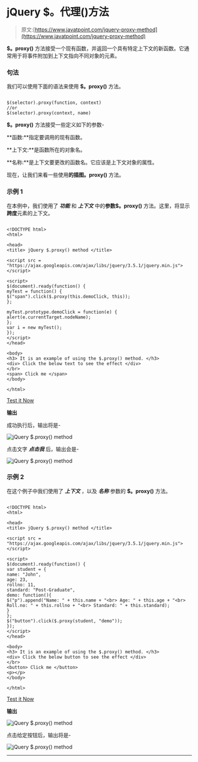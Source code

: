# jQuery $。代理()方法

> 原文:[https://www.javatpoint.com/jquery-proxy-method](https://www.javatpoint.com/jquery-proxy-method)

**$。proxy()** 方法接受一个现有函数，并返回一个具有特定上下文的新函数。它通常用于将事件附加到上下文指向不同对象的元素。

### 句法

我们可以使用下面的语法来使用 **$。proxy()** 方法。

```

$(selector).proxy(function, context)
//or
$(selector).proxy(context, name)

```

**$。proxy()** 方法接受一些定义如下的参数-

**函数:**指定要调用的现有函数。

**上下文:**是函数所在的对象名。

**名称:**是上下文要更改的函数名。它应该是上下文对象的属性。

现在，让我们来看一些使用**的插图。proxy()** 方法。

### 示例 1

在本例中，我们使用了 ***功能*** 和 ***上下文*** 中的**参数$。proxy()** 方法。这里，将显示**跨度**元素的上下文。

```

<!DOCTYPE html>
<html>

<head>
<title> jQuery $.proxy() method </title>

<script src = "https://ajax.googleapis.com/ajax/libs/jquery/3.5.1/jquery.min.js"> </script>

<script>
$(document).ready(function() {
myTest = function() {
$("span").click($.proxy(this.demoClick, this));
};

myTest.prototype.demoClick = function(e) {
alert(e.currentTarget.nodeName);
};
var i = new myTest();
});
</script>
</head>

<body>
<h3> It is an example of using the $.proxy() method. </h3>
<div> Click the below text to see the effect </div>
</br>
<span> Click me </span>
</body>

</html>

```

[Test it Now](https://www.javatpoint.com/oprweb/test.jsp?filename=jquery-proxy-method1)

**输出**

成功执行后，输出将是-

![jQuery $.proxy() method](../Images/8c8b9464c6ba774bff49ea6b65344746.png)

点击文字 ***点击我*** 后，输出会是-

![jQuery $.proxy() method](../Images/983cb746eab2f19b8a9bf10bc12cbeea.png)

### 示例 2

在这个例子中我们使用了 ***上下文*** ，以及 ***名称*** 参数的 **$。proxy()** 方法。

```

<!DOCTYPE html>
<html>

<head>
<title> jQuery $.proxy() method </title>

<script src = "https://ajax.googleapis.com/ajax/libs/jquery/3.5.1/jquery.min.js"> </script>

<script>
$(document).ready(function() {
var student = {
name: "John",
age: 23,
rollno: 11,
standard: "Post-Graduate",
demo: function(){
$("p").append("Name: " + this.name + "<br> Age: " + this.age + "<br> Roll.no: " + this.rollno + "<br> Standard: " + this.standard);
} 
};
$("button").click($.proxy(student, "demo"));
});
</script>
</head>

<body>
<h3> It is an example of using the $.proxy() method. </h3>
<div> Click the below button to see the effect </div>
</br>
<button> Click me </button>
<p></p>
</body>

</html>

```

[Test it Now](https://www.javatpoint.com/oprweb/test.jsp?filename=jquery-proxy-method2)

**输出**

![jQuery $.proxy() method](../Images/c21d8e701e96f5855613bbf6225844d4.png)

点击给定按钮后，输出将是-

![jQuery $.proxy() method](../Images/7df2434c909743ee7b816c33a18ed177.png)

* * *
